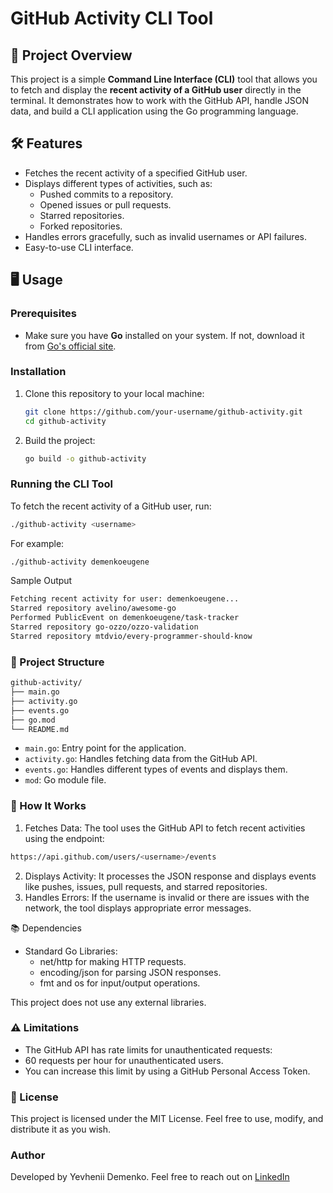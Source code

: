 # GitHub Activity CLI Tool

## 📄 Project Overview

This project is a simple **Command Line Interface (CLI)** tool that allows you to fetch and display the **recent activity of a GitHub user** directly in the terminal. It demonstrates how to work with the GitHub API, handle JSON data, and build a CLI application using the Go programming language.

## 🛠️ Features

- Fetches the recent activity of a specified GitHub user.
- Displays different types of activities, such as:
    - Pushed commits to a repository.
    - Opened issues or pull requests.
    - Starred repositories.
    - Forked repositories.
- Handles errors gracefully, such as invalid usernames or API failures.
- Easy-to-use CLI interface.

## 🖥️ Usage

### Prerequisites
- Make sure you have **Go** installed on your system. If not, download it from [Go's official site](https://golang.org/dl/).

### Installation

1. Clone this repository to your local machine:
    ```bash
    git clone https://github.com/your-username/github-activity.git
    cd github-activity
    ```

2. Build the project:
    ```bash
    go build -o github-activity
    ```

### Running the CLI Tool

To fetch the recent activity of a GitHub user, run:

```bash
./github-activity <username>
```

For example:

```bash
./github-activity demenkoeugene
```

Sample Output
```bash
Fetching recent activity for user: demenkoeugene...
Starred repository avelino/awesome-go
Performed PublicEvent on demenkoeugene/task-tracker
Starred repository go-ozzo/ozzo-validation
Starred repository mtdvio/every-programmer-should-know
```

### 📁 Project Structure
```bash
github-activity/
├── main.go
├── activity.go
├── events.go
├── go.mod
└── README.md
```
* `main.go`: Entry point for the application.
* `activity.go`: Handles fetching data from the GitHub API.
* `events.go`: Handles different types of events and displays them.
* `mod`: Go module file.

### 📝 How It Works

1. Fetches Data: The tool uses the GitHub API to fetch recent activities using the endpoint:
```bash
https://api.github.com/users/<username>/events
```
2. Displays Activity: It processes the JSON response and displays events like pushes, issues, pull requests, and starred repositories. 
3. Handles Errors: If the username is invalid or there are issues with the network, the tool displays appropriate error messages.

📚 Dependencies

* Standard Go Libraries:
  * net/http for making HTTP requests.
  * encoding/json for parsing JSON responses.	
  * fmt and os for input/output operations.

This project does not use any external libraries.

### ⚠️ Limitations
* The GitHub API has rate limits for unauthenticated requests:	
* 60 requests per hour for unauthenticated users. 
* You can increase this limit by using a GitHub Personal Access Token.

### 📄 License

This project is licensed under the MIT License. Feel free to use, modify, and distribute it as you wish.

### Author

Developed by Yevhenii Demenko.
Feel free to reach out on [LinkedIn](https://linkedin.com/in/demenkoeugene)
